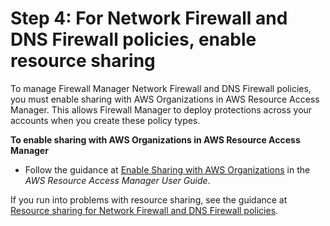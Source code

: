 # Step 4: For Network Firewall and DNS Firewall policies, enable resource sharing<a name="enable-ram"></a>

To manage Firewall Manager Network Firewall and DNS Firewall policies, you must enable sharing with AWS Organizations in AWS Resource Access Manager\. This allows Firewall Manager to deploy protections across your accounts when you create these policy types\.

**To enable sharing with AWS Organizations in AWS Resource Access Manager**
+ Follow the guidance at [Enable Sharing with AWS Organizations](https://docs.aws.amazon.com/ram/latest/userguide/getting-started-sharing.html#getting-started-sharing-orgs) in the *AWS Resource Access Manager User Guide*\. 

If you run into problems with resource sharing, see the guidance at [Resource sharing for Network Firewall and DNS Firewall policies](resource-sharing.md)\. 